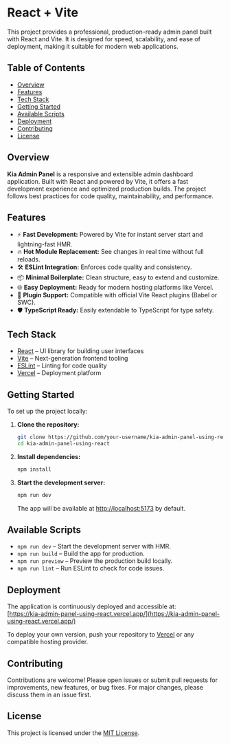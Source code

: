 # React + Vite

This project provides a professional, production-ready admin panel built with React and Vite. It is designed for speed, scalability, and ease of deployment, making it suitable for modern web applications.

## Table of Contents

- [Overview](#overview)
- [Features](#features)
- [Tech Stack](#tech-stack)
- [Getting Started](#getting-started)
- [Available Scripts](#available-scripts)
- [Deployment](#deployment)
- [Contributing](#contributing)
- [License](#license)

## Overview

**Kia Admin Panel** is a responsive and extensible admin dashboard application. Built with React and powered by Vite, it offers a fast development experience and optimized production builds. The project follows best practices for code quality, maintainability, and performance.

## Features

- ⚡ **Fast Development:** Powered by Vite for instant server start and lightning-fast HMR.
- 🔥 **Hot Module Replacement:** See changes in real time without full reloads.
- 🛠️ **ESLint Integration:** Enforces code quality and consistency.
- 📦 **Minimal Boilerplate:** Clean structure, easy to extend and customize.
- 🌐 **Easy Deployment:** Ready for modern hosting platforms like Vercel.
- 🧩 **Plugin Support:** Compatible with official Vite React plugins (Babel or SWC).
- 🛡️ **TypeScript Ready:** Easily extendable to TypeScript for type safety.

## Tech Stack

- [React](https://react.dev/) – UI library for building user interfaces
- [Vite](https://vitejs.dev/) – Next-generation frontend tooling
- [ESLint](https://eslint.org/) – Linting for code quality
- [Vercel](https://vercel.com/) – Deployment platform

## Getting Started

To set up the project locally:

1. **Clone the repository:**
    ```bash
    git clone https://github.com/your-username/kia-admin-panel-using-react.git
    cd kia-admin-panel-using-react
    ```
2. **Install dependencies:**
    ```bash
    npm install
    ```
3. **Start the development server:**
    ```bash
    npm run dev
    ```
    The app will be available at [http://localhost:5173](http://localhost:5173) by default.

## Available Scripts

- `npm run dev` – Start the development server with HMR.
- `npm run build` – Build the app for production.
- `npm run preview` – Preview the production build locally.
- `npm run lint` – Run ESLint to check for code issues.

## Deployment

The application is continuously deployed and accessible at:  
[https://kia-admin-panel-using-react.vercel.app/](https://kia-admin-panel-using-react.vercel.app/)

To deploy your own version, push your repository to [Vercel](https://vercel.com/) or any compatible hosting provider.

## Contributing

Contributions are welcome! Please open issues or submit pull requests for improvements, new features, or bug fixes. For major changes, please discuss them in an issue first.

## License

This project is licensed under the [MIT License](LICENSE). 